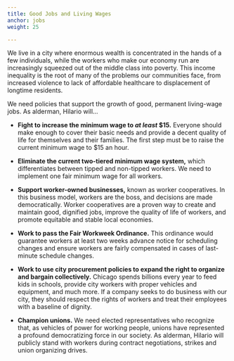 ```yaml
---
title: Good Jobs and Living Wages
anchor: jobs
weight: 25

---
```

We live in a city where enormous wealth is concentrated in the hands of a few individuals, while the workers who make our economy run are increasingly squeezed out of the middle class into poverty. This income inequality is the root of many of the problems our communities face, from increased violence to lack of affordable healthcare to displacement of longtime residents.

We need policies that support the growth of good, permanent living-wage jobs. As alderman, Hilario will…

* **Fight to increase the minimum wage to *at least* $15.** Everyone should make enough to cover their basic needs and provide a decent quality of life for themselves and their families. The first step must be to raise the current minimum wage to $15 an hour.

* **Eliminate the current two-tiered minimum wage system,** which differentiates between tipped and non-tipped workers. We need to implement one fair minimum wage for all workers.

* **Support worker-owned businesses,** known as worker cooperatives. In this business model, workers are the boss, and decisions are made democratically. Worker cooperatives are a proven way to create and maintain good, dignified jobs, improve the quality of life of workers, and promote equitable and stable local economies.

* **Work to pass the Fair Workweek Ordinance.** This ordinance would guarantee workers at least two weeks advance notice for scheduling changes and ensure workers are fairly compensated in cases of last-minute schedule changes.

* **Work to use city procurement policies to expand the right to organize and bargain collectively.** Chicago spends billions every year to feed kids in schools, provide city workers with proper vehicles and equipment, and much more. If a company seeks to do business with our city, they should respect the rights of workers and treat their employees with a baseline of dignity.

* **Champion unions.** We need elected representatives who recognize that, as vehicles of power for working people, unions have represented a profound democratizing force in our society. As alderman, Hilario will publicly stand with workers during contract negotiations, strikes and union organizing drives.
